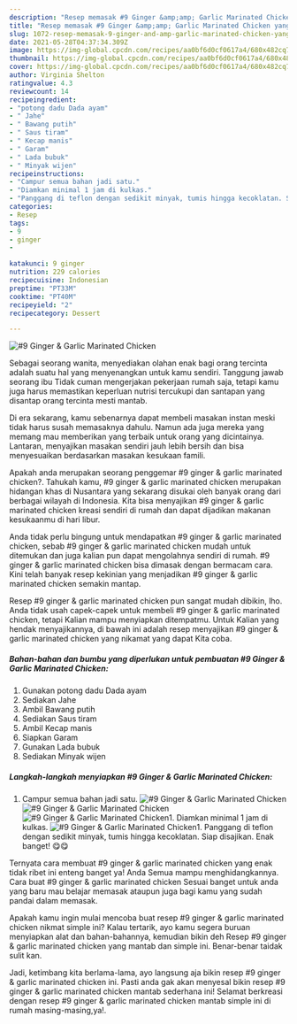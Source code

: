 ```yaml
---
description: "Resep memasak #9 Ginger &amp;amp; Garlic Marinated Chicken yang lezat dan Mudah Dibuat"
title: "Resep memasak #9 Ginger &amp;amp; Garlic Marinated Chicken yang lezat dan Mudah Dibuat"
slug: 1072-resep-memasak-9-ginger-and-amp-garlic-marinated-chicken-yang-lezat-dan-mudah-dibuat
date: 2021-05-28T04:37:34.309Z
image: https://img-global.cpcdn.com/recipes/aa0bf6d0cf0617a4/680x482cq70/9-ginger-garlic-marinated-chicken-foto-resep-utama.jpg
thumbnail: https://img-global.cpcdn.com/recipes/aa0bf6d0cf0617a4/680x482cq70/9-ginger-garlic-marinated-chicken-foto-resep-utama.jpg
cover: https://img-global.cpcdn.com/recipes/aa0bf6d0cf0617a4/680x482cq70/9-ginger-garlic-marinated-chicken-foto-resep-utama.jpg
author: Virginia Shelton
ratingvalue: 4.3
reviewcount: 14
recipeingredient:
- "potong dadu Dada ayam"
- " Jahe"
- " Bawang putih"
- " Saus tiram"
- " Kecap manis"
- " Garam"
- " Lada bubuk"
- " Minyak wijen"
recipeinstructions:
- "Campur semua bahan jadi satu."
- "Diamkan minimal 1 jam di kulkas."
- "Panggang di teflon dengan sedikit minyak, tumis hingga kecoklatan. Siap disajikan. Enak banget! 😋😋"
categories:
- Resep
tags:
- 9
- ginger
- 

katakunci: 9 ginger  
nutrition: 229 calories
recipecuisine: Indonesian
preptime: "PT33M"
cooktime: "PT40M"
recipeyield: "2"
recipecategory: Dessert

---
```



![#9 Ginger &amp; Garlic Marinated Chicken](https://img-global.cpcdn.com/recipes/aa0bf6d0cf0617a4/680x482cq70/9-ginger-garlic-marinated-chicken-foto-resep-utama.jpg)

Sebagai seorang wanita, menyediakan olahan enak bagi orang tercinta adalah suatu hal yang menyenangkan untuk kamu sendiri. Tanggung jawab seorang ibu Tidak cuman mengerjakan pekerjaan rumah saja, tetapi kamu juga harus memastikan keperluan nutrisi tercukupi dan santapan yang disantap orang tercinta mesti mantab.

Di era  sekarang, kamu sebenarnya dapat membeli masakan instan meski tidak harus susah memasaknya dahulu. Namun ada juga mereka yang memang mau memberikan yang terbaik untuk orang yang dicintainya. Lantaran, menyajikan masakan sendiri jauh lebih bersih dan bisa menyesuaikan berdasarkan masakan kesukaan famili. 



Apakah anda merupakan seorang penggemar #9 ginger &amp; garlic marinated chicken?. Tahukah kamu, #9 ginger &amp; garlic marinated chicken merupakan hidangan khas di Nusantara yang sekarang disukai oleh banyak orang dari berbagai wilayah di Indonesia. Kita bisa menyajikan #9 ginger &amp; garlic marinated chicken kreasi sendiri di rumah dan dapat dijadikan makanan kesukaanmu di hari libur.

Anda tidak perlu bingung untuk mendapatkan #9 ginger &amp; garlic marinated chicken, sebab #9 ginger &amp; garlic marinated chicken mudah untuk ditemukan dan juga kalian pun dapat mengolahnya sendiri di rumah. #9 ginger &amp; garlic marinated chicken bisa dimasak dengan bermacam cara. Kini telah banyak resep kekinian yang menjadikan #9 ginger &amp; garlic marinated chicken semakin mantap.

Resep #9 ginger &amp; garlic marinated chicken pun sangat mudah dibikin, lho. Anda tidak usah capek-capek untuk membeli #9 ginger &amp; garlic marinated chicken, tetapi Kalian mampu menyiapkan ditempatmu. Untuk Kalian yang hendak menyajikannya, di bawah ini adalah resep menyajikan #9 ginger &amp; garlic marinated chicken yang nikamat yang dapat Kita coba.

<!--inarticleads1-->

##### Bahan-bahan dan bumbu yang diperlukan untuk pembuatan #9 Ginger &amp; Garlic Marinated Chicken:

1. Gunakan potong dadu Dada ayam
1. Sediakan  Jahe
1. Ambil  Bawang putih
1. Sediakan  Saus tiram
1. Ambil  Kecap manis
1. Siapkan  Garam
1. Gunakan  Lada bubuk
1. Sediakan  Minyak wijen




<!--inarticleads2-->

##### Langkah-langkah menyiapkan #9 Ginger &amp; Garlic Marinated Chicken:

1. Campur semua bahan jadi satu.
<img src="https://img-global.cpcdn.com/steps/48a9108e68994db2/160x128cq70/9-ginger-garlic-marinated-chicken-langkah-memasak-1-foto.jpg" alt="#9 Ginger &amp; Garlic Marinated Chicken"><img src="https://img-global.cpcdn.com/steps/00133ecbd2f2691f/160x128cq70/9-ginger-garlic-marinated-chicken-langkah-memasak-1-foto.jpg" alt="#9 Ginger &amp; Garlic Marinated Chicken"><img src="https://img-global.cpcdn.com/steps/8347a449547f5d8c/160x128cq70/9-ginger-garlic-marinated-chicken-langkah-memasak-1-foto.jpg" alt="#9 Ginger &amp; Garlic Marinated Chicken">1. Diamkan minimal 1 jam di kulkas.
<img src="https://img-global.cpcdn.com/steps/c95a6c64a12cb2ad/160x128cq70/9-ginger-garlic-marinated-chicken-langkah-memasak-2-foto.jpg" alt="#9 Ginger &amp; Garlic Marinated Chicken">1. Panggang di teflon dengan sedikit minyak, tumis hingga kecoklatan. Siap disajikan. Enak banget! 😋😋




Ternyata cara membuat #9 ginger &amp; garlic marinated chicken yang enak tidak ribet ini enteng banget ya! Anda Semua mampu menghidangkannya. Cara buat #9 ginger &amp; garlic marinated chicken Sesuai banget untuk anda yang baru mau belajar memasak ataupun juga bagi kamu yang sudah pandai dalam memasak.

Apakah kamu ingin mulai mencoba buat resep #9 ginger &amp; garlic marinated chicken nikmat simple ini? Kalau tertarik, ayo kamu segera buruan menyiapkan alat dan bahan-bahannya, kemudian bikin deh Resep #9 ginger &amp; garlic marinated chicken yang mantab dan simple ini. Benar-benar taidak sulit kan. 

Jadi, ketimbang kita berlama-lama, ayo langsung aja bikin resep #9 ginger &amp; garlic marinated chicken ini. Pasti anda gak akan menyesal bikin resep #9 ginger &amp; garlic marinated chicken mantab sederhana ini! Selamat berkreasi dengan resep #9 ginger &amp; garlic marinated chicken mantab simple ini di rumah masing-masing,ya!.

